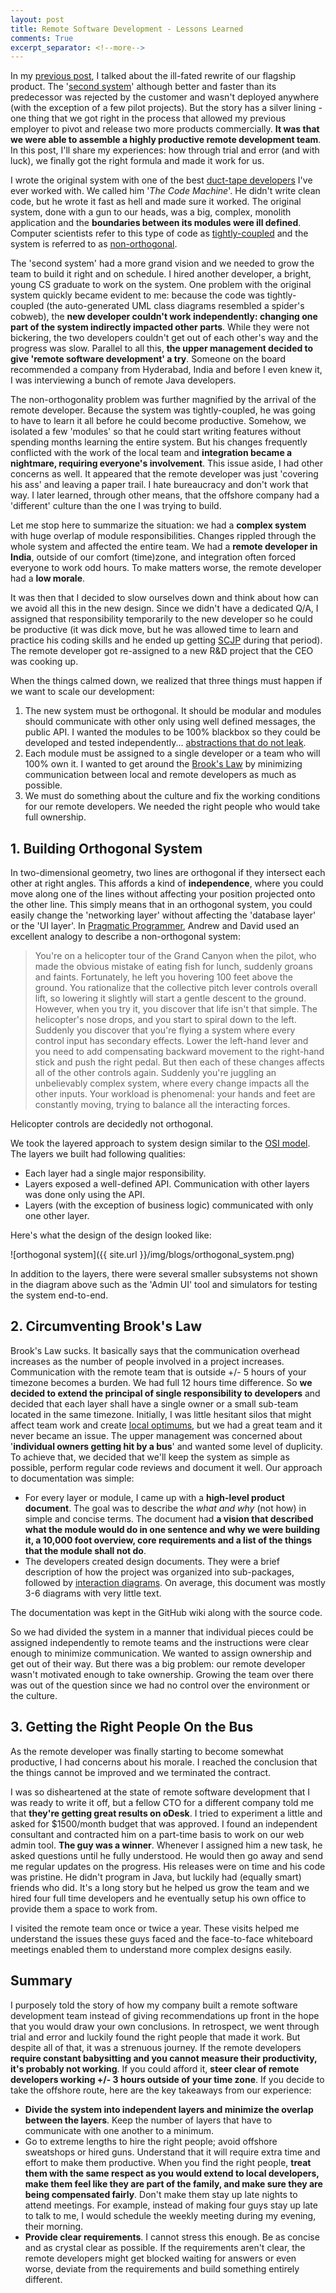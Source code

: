 ```yaml
---
layout: post
title: Remote Software Development - Lessons Learned
comments: True
excerpt_separator: <!--more-->
---
```


In my [previous post](http://www.codeahoy.com/2016/04/21/when-to-rewrite-from-scratch-autopsy-of-a-failed-software/), I talked about the ill-fated rewrite of our flagship product. The '[second system](https://en.wikipedia.org/wiki/Second-system_effect)' although better and faster than its predecessor was rejected by the customer and wasn't deployed anywhere (with the exception of a few pilot projects). But the story has a silver lining - one thing that we got right in the process that allowed my previous employer to pivot and release two more products commercially. **It was that we were able to assemble a highly productive remote development team**. In this post, I'll share my experiences: how through trial and error (and with luck), we finally got the right formula and made it work for us.

 <!--more-->

I wrote the original system with one of the best [duct-tape developers](http://www.joelonsoftware.com/items/2009/09/23.html) I've ever worked with. We called him '*The Code Machine*'. He didn't write clean code, but he wrote it fast as hell and made sure it worked. The original system, done with a gun to our heads, was a big, complex, monolith application and the **boundaries between its modules were ill defined**. Computer scientists refer to this type of code as [tightly-coupled](https://en.wikipedia.org/wiki/Coupling_(computer_programming)) and the system is referred to as [non-orthogonal](https://en.wikipedia.org/wiki/Orthogonality_(programming)).

The 'second system' had a more grand vision and we needed to grow the team to build it right and on schedule. I hired another developer, a bright, young CS graduate to work on the system. One problem with the original system quickly became evident to me: because the code was tightly-coupled (the auto-generated UML class diagrams resembled a spider's cobweb), the **new developer couldn't work independently: changing one part of the system indirectly impacted other parts**. While they were not bickering, the two developers couldn't get out of each other's way and the progress was slow. Parallel to all this, **the upper management decided to give 'remote software development' a try**. Someone on the board recommended a company from Hyderabad, India and before I even knew it, I was interviewing a bunch of remote Java developers.

The non-orthogonality problem was further magnified by the arrival of the remote developer. Because the system was tightly-coupled, he was going to have to learn it all before he could become productive. Somehow, we isolated a few 'modules' so that he could start writing features without spending months learning the entire system. But his changes frequently conflicted with the work of the local team and **integration became a nightmare, requiring everyone's involvement**. This issue aside, I had other concerns as well. It appeared that the remote developer was just 'covering his ass' and leaving a paper trail. I hate bureaucracy and don't work that way. I later learned, through other means, that the offshore company had a 'different' culture than the one I was trying to build.

Let me stop here to summarize the situation: we had a **complex system** with huge overlap of module responsibilities. Changes rippled through the whole system and affected the entire team. We had a **remote developer in India**, outside of our comfort (time)zone, and integration often forced everyone to work odd hours. To make matters worse, the remote developer had a **low morale**.

It was then that I decided to slow ourselves down and think about how can we avoid all this in the new design. Since we didn't have a dedicated Q/A, I assigned that responsibility temporarily to the new developer so he could be productive (it was dick move, but he was allowed time to learn and practice his coding skills and he ended up getting [SCJP](http://education.oracle.com/pls/web_prod-plq-dad/db_pages.getpage?page_id=320) during that period). The remote developer got re-assigned to a new R&D project that the CEO was cooking up.

When the things calmed down, we realized that three things must happen if we want to scale our development:

1. The new system must be orthogonal. It should be modular and modules should communicate with other only using well defined messages, the public API. I wanted the modules to be 100% blackbox so they could be developed and tested independently... [abstractions that do not leak](http://codeahoy.com/2016/05/06/good-abstractions-have-fewer-leaks/).
2. Each module must be assigned to a single developer or a team who will 100% own it. I wanted to get around the [Brook's Law](https://en.wikipedia.org/wiki/Brooks%E2%80%99_law) by minimizing communication between local and remote developers as much as possible.
3. We must do something about the culture and fix the working conditions for our remote developers. We needed the right people who would take full ownership.

## 1. Building Orthogonal System

In two-dimensional geometry, two lines are orthogonal if they intersect each other at right angles. This affords a kind of **independence**, where you could move along one of the lines without affecting your position projected onto the other line. This simply means that in an orthogonal system, you could easily change the 'networking layer' without affecting the 'database layer' or the 'UI layer'. In [Pragmatic Programmer](https://www.amazon.com/Pragmatic-Programmer-Journeyman-Master/dp/020161622X), Andrew and David used an excellent analogy to describe a non-orthogonal system:

> You're on a helicopter tour of the Grand Canyon when the pilot, who made the
obvious mistake of eating fish for lunch, suddenly groans and faints. Fortunately,
he left you hovering 100 feet above the ground. You rationalize that the collective
pitch lever controls overall lift, so lowering it slightly will start a gentle descent
to the ground. However, when you try it, you discover that life isn't that simple.
The helicopter's nose drops, and you start to spiral down to the left. Suddenly you
discover that you're flying a system where every control input has secondary
effects. Lower the left-hand lever and you need to add compensating backward
movement to the right-hand stick and push the right pedal. But then each of
these changes affects all of the other controls again. Suddenly you're juggling an
unbelievably complex system, where every change impacts all the other inputs.
Your workload is phenomenal: your hands and feet are constantly moving, trying
to balance all the interacting forces.
>
Helicopter controls are decidedly not orthogonal.

We took the layered approach to system design similar to the [OSI model](https://en.wikipedia.org/wiki/OSI_model). The layers we built had following qualities:

- Each layer had a single major responsibility.
- Layers exposed a well-defined API. Communication with other layers was done only using the API.
- Layers (with the exception of business logic) communicated with only one other layer.

Here's what the design of the design looked like:

![orthogonal system]({{ site.url }}/img/blogs/orthogonal_system.png)

In addition to the layers, there were several smaller subsystems not shown in the diagram above such as the 'Admin UI' tool and simulators for testing the system end-to-end.

## 2. Circumventing Brook's Law

Brook's Law sucks. It basically says that the communication overhead increases as the number of people involved in a project increases. Communication with the remote team that is outside +/- 5 hours of your timezone becomes a burden. We had full 12 hours time difference. So **we decided to extend the principal of single responsibility to developers** and decided that each layer shall have a single owner or a small sub-team located in the same timezone. Initially, I was little hesitant silos that might affect team work and create [local optimums](https://en.wikipedia.org/wiki/Local_optimum), but we had a great team and it never became an issue. The upper management was concerned about '**individual owners getting hit by a bus**' and wanted some level of duplicity. To achieve that, we decided that we'll keep the system as simple as possible, perform regular code reviews and document it well. Our approach to documentation was simple:

- For every layer or module, I came up with a **high-level product document**. The goal was to describe the *what and why* (not how) in simple and concise terms. The document had **a vision that described what the module would do in one sentence and why we were building it, a 10,000 foot overview, core requirements and a list of the things that the module shall not do**.
- The developers created design documents. They were a brief description of how the project was organized into sub-packages, followed by [interaction diagrams](https://en.wikipedia.org/wiki/Interaction_overview_diagram). On average, this document was mostly 3-6 diagrams with very little text.

The documentation was kept in the GitHub wiki along with the source code.

So we had divided the system in a manner that individual pieces could be assigned independently to remote teams and the instructions were clear enough to minimize communication. We wanted to assign ownership and get out of their way. But there was a big problem: our remote developer wasn't motivated enough to take ownership. Growing the team over there was out of the question since we had no control over the environment or the culture.

## 3. Getting the Right People On the Bus

As the remote developer was finally starting to become somewhat productive, I had concerns about his morale. I reached the conclusion that the things cannot be improved and we terminated the contract.

I was so disheartened at the state of remote software development that I was ready to write it off, but a fellow CTO for a different company told me that **they're getting great results on oDesk**. I tried to experiment a little and asked for $1500/month budget that was approved. I found an independent consultant and contracted him on a part-time basis to work on our web admin tool. **The guy was a winner**. Whenever I assigned him a new task, he asked questions until he fully understood. He would then go away and send me regular updates on the progress. His releases were on time and his code was pristine. He didn't program in Java, but luckily had (equally smart) friends who did. It's a long story but he helped us grow the team and we hired four full time developers and he eventually setup his own office to provide them a space to work from.

I visited the remote team once or twice a year. These visits helped me understand the issues these guys faced and the face-to-face whiteboard meetings enabled them to understand more complex designs easily.

## Summary

I purposely told the story of how my company built a remote software development team instead of giving recommendations up front in the hope that you would draw your own conclusions. In retrospect, we went through trial and error and luckily found the right people that made it work. But despite all of that, it was a strenuous journey. If the remote developers **require constant babysitting and you cannot measure their productivity, it's probably not working**. If you could afford it, **steer clear of remote developers working +/- 3 hours outside of your time zone**. If you decide to take the offshore route, here are the key takeaways from our experience:

- **Divide the system into independent layers and minimize the overlap between the layers**. Keep the number of layers that have to communicate with one another to a minimum.
- Go to extreme lengths to hire the right people; avoid offshore sweatshops or hired guns. Understand that it will require extra time and effort to make them productive. When you find the right people, **treat them with the same respect as you would extend to local developers, make them feel like they are part of the family, and make sure they are being compensated fairly**. Don't make them stay up late nights to attend meetings. For example, instead of making four guys stay up late to talk to me, I would schedule the weekly meeting during my evening, their morning.
- **Provide clear requirements**. I cannot stress this enough. Be as concise and as crystal clear as possible. If the requirements aren't clear, the remote developers might get blocked waiting for answers or even worse, deviate from the requirements and build something entirely different.
